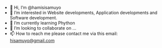 - 👋 Hi, I’m @hamisisamuyo
- 👀 I’m interested in Website developments, Application developments and Software development.
- 🌱 I’m currently learning Phython 
- 💞️ I’m looking to collaborate on ...
- 📫 How to reach me please contact me via this email: hisamuyo@gmail.com 

<!---
hamisisamuyo/hamisisamuyo is a ✨ special ✨ repository because its `README.md` (this file) appears on your GitHub profile.
You can click the Preview link to take a look at your changes.
--->
